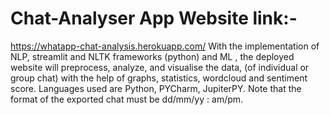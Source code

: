 # Chat-Analyser App Website link:-
https://whatapp-chat-analysis.herokuapp.com/
With the implementation of NLP, streamlit and NLTK frameworks (python) and ML , the deployed website will preprocess, analyze, and visualise the data,
(of individual or group chat) with the help of graphs, statistics, wordcloud and sentiment score.
Languages used are Python, PYCharm, JupiterPY.
Note that the format of the exported chat must be dd/mm/yy : am/pm.
